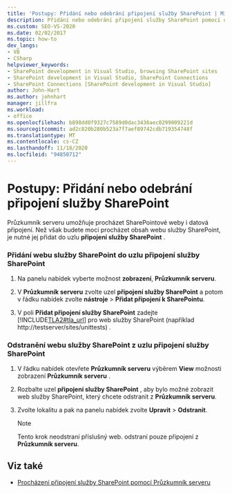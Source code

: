 ```yaml
---
title: 'Postupy: Přidání nebo odebrání připojení služby SharePoint | Microsoft Docs'
description: Přidání nebo odebrání připojení služby SharePoint pomocí uzlu připojení služby SharePoint v Průzkumník serveru okně sady Visual Studio.
ms.custom: SEO-VS-2020
ms.date: 02/02/2017
ms.topic: how-to
dev_langs:
- VB
- CSharp
helpviewer_keywords:
- SharePoint development in Visual Studio, browsing SharePoint sites
- SharePoint development in Visual Studio, SharePoint Connections
- SharePoint Connections [SharePoint development in Visual Studio]
author: John-Hart
ms.author: johnhart
manager: jillfra
ms.workload:
- office
ms.openlocfilehash: b898dd0f9327c7589d0dac3436aec0299009221d
ms.sourcegitcommit: ad2c820b280b523a7f7aef89742cdb719354748f
ms.translationtype: MT
ms.contentlocale: cs-CZ
ms.lasthandoff: 11/18/2020
ms.locfileid: "94850712"
---
```

# <a name="how-to-add-or-remove-sharepoint-connections"></a>Postupy: Přidání nebo odebrání připojení služby SharePoint
  Průzkumník serveru umožňuje procházet SharePointové weby i datová připojení. Než však budete moci procházet obsah webu služby SharePoint, je nutné jej přidat do uzlu **připojení služby SharePoint** .

### <a name="to-add-a-sharepoint-site-to-the-sharepoint-connections-node"></a>Přidání webu služby SharePoint do uzlu připojení služby SharePoint

1. Na panelu nabídek vyberte možnost **zobrazení**, **Průzkumník serveru**.

2. V **Průzkumník serveru** zvolte uzel **připojení služby SharePoint** a potom v řádku nabídek zvolte **nástroje**  >  **Přidat připojení k SharePointu**.

3. V poli **Přidat připojení služby SharePoint** zadejte [!INCLUDE[TLA2#tla_url](../sharepoint/includes/tla2sharptla-url-md.md)] pro web služby SharePoint (například http://testserver/sites/unittests) .

### <a name="to-delete-a-sharepoint-site-from-the-sharepoint-connections-node"></a>Odstranění webu služby SharePoint z uzlu připojení služby SharePoint

1. V řádku nabídek otevřete **Průzkumník serveru** výběrem **View** možnosti zobrazení **Průzkumník serveru** .

2. Rozbalte uzel **připojení služby SharePoint** , aby bylo možné zobrazit web služby SharePoint, který chcete odstranit z **Průzkumník serveru**.

3. Zvolte lokalitu a pak na panelu nabídek zvolte **Upravit**  >  **Odstranit**.

    > [!NOTE]
    > Tento krok neodstraní příslušný web. odstraní pouze připojení z **Průzkumník serveru**.

## <a name="see-also"></a>Viz také
- [Procházení připojení služby SharePoint pomocí Průzkumník serveru](../sharepoint/browsing-sharepoint-connections-using-server-explorer.md)
